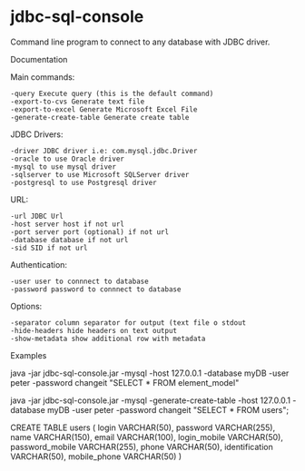 # jdbc-sql-console
Command line program to connect to any database with JDBC driver.


Documentation

Main commands:

    -query Execute query (this is the default command)
    -export-to-cvs Generate text file
    -export-to-excel Generate Microsoft Excel File
    -generate-create-table Generate create table

JDBC Drivers:

    -driver JDBC driver i.e: com.mysql.jdbc.Driver
    -oracle to use Oracle driver
    -mysql to use mysql driver
    -sqlserver to use Microsoft SQLServer driver
    -postgresql to use Postgresql driver

URL:

    -url JDBC Url
    -host server host if not url
    -port server port (optional) if not url
    -database database if not url
    -sid SID if not url

Authentication:

    -user user to connnect to database
    -password password to connnect to database

Options:

    -separator column separator for output (text file o stdout
    -hide-headers hide headers on text output
    -show-metadata show additional row with metadata

Examples

java -jar jdbc-sql-console.jar -mysql -host 127.0.0.1 -database myDB -user peter -password changeit "SELECT * FROM element_model"

java -jar jdbc-sql-console.jar -mysql -generate-create-table -host 127.0.0.1 -database myDB -user peter -password changeit "SELECT * FROM users";

CREATE TABLE users ( login VARCHAR(50), password VARCHAR(255), name VARCHAR(150), email VARCHAR(100), login_mobile VARCHAR(50), password_mobile VARCHAR(255), phone VARCHAR(50), identification VARCHAR(50), mobile_phone VARCHAR(50) )



